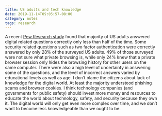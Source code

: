 ```yaml
---
title: US adults and tech knowledge
date: 2019-11-14T09:05:57-08:00
category: notes
tags: research 
---
```


A recent [Pew Research study](https://www.pewresearch.org/internet/2019/10/09/americans-and-digital-knowledge/) found that majority of US adults answered digital related questions correctly only less than half of the time. Some security related questions such as two factor authentication were correctly answered by only 28% of the surveyed US adults. 49% of those surveyed were not sure what private browsing is, while only 24% knew that a private browser session only hides the browsing history for other users on the same computer. There were also a high level of uncertainty in answering some of the questions, and the level of incorrect answers varied by educational levels as well as age. I don’t blame the citizens about lack of knowledge for the digital world. At least the majority understood phishing scams and browser cookies. I think technology companies (and governments for public safety) should invest more money and resources to educate the world about technology, safety, and security because they own it. The digital world will only get even more complex over time, and we don’t want to become less knowledgeable than we ought to be.